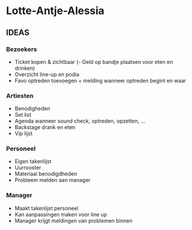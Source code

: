 # Lotte-Antje-Alessia



## IDEAS

### Bezoekers
-  Ticket kopen & zichtbaar
(-  Geld op bandje plaatsen voor eten en drinken)
-  Overzicht line-up en podia
-  Favo optreden toevoegen + melding wanneer optreden begint en waar

### Artiesten
- Benodigheden
- Set list
- Agenda wanneer sound check, optreden, opzetten, ...
- Backstage drank en eten
- Vip lijst

### Personeel
- Eigen takenlijst
- Uurrooster
- Materiaal benodigdheden
- Probleem melden aan manager

### Manager
- Maakt takenlijst personeel
- Kan aanpassingen maken voor line up
- Manager krijgt meldingen van problemen binnen
